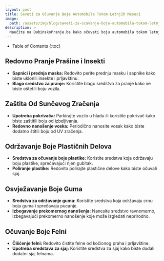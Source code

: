 ```yaml
---
layout: post
title: Saveti za Očuvanje Boje Automobila Tokom Letnjih Meseci
image: 
  path: /assets/img/blog/saveti-za-ocuvanje-boje-automobila-tokom-letnjih-meseci_dubinsko-pranje-ba.png
description: >
  Naučite na DubinskoPranje.ba kako očuvati boju automobila tokom letnjih meseci. Saveti za zaštitu od sunčevih zraka, čišćenje sapnica i redovno održavanje boje.
---
```



- Table of Contents
{:toc}


## Redovno Pranje Prašine i Insekti

- **Sapnici i prednja maska:** Redovito perite prednju masku i sapnike kako biste uklonili insekte i prljavštinu.
- **Blago sredstvo za pranje:** Koristite blago sredstvo za pranje kako ne biste oštetili boju vozila.

## Zaštita Od Sunčevog Zračenja

- **Upotreba pokrivača:** Parkirajte vozilo u hladu ili koristite pokrivač kako biste zaštitili boju od izbeljivanja.
- **Redovno nanošenje voska:** Periodično nanosite vosak kako biste dodatno štitili boju od UV zračenja.

## Održavanje Boje Plastičnih Delova

- **Sredstva za očuvanje boje plastike:** Koristite sredstva koja održavaju boju plastike, sprečavajući njen gubitak.
- **Poliranje plastike:** Redovito polirajte plastične delove kako biste očuvali sjaj.

## Osvježavanje Boje Guma

- **Sredstva za održavanje guma:** Koristite sredstva koja održavaju crnu boju guma i sprečavaju pucanje.
- **Izbegavanje prekomernog nanošenja:** Nanesite sredstvo ravnomerno, izbegavajući prekomerno nanošenje koje može izgledati neprirodno.

## Očuvanje Boje Felni

- **Čišćenje felni:** Redovito čistite felne od kočionog praha i prljavštine.
- **Upotreba sredstava za sjaj:** Koristite sredstva za sjaj kako biste dodali dodatni sjaj felnama.